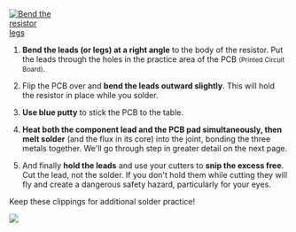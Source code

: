 <a data-fancybox href="/img/practice/resistor-bent.png">
  <img class="img-fluid float-start mx-3 " style="max-width: 80px" src="/img/practice/resistor-bent.png" alt="Bend the resistor legs" />
</a>

1) **Bend the leads (or legs) at a right angle** to the body of the resistor. Put the leads through the holes in the practice area of the PCB <small>(Printed Circuit Board)</small>.
 
2) Flip the PCB over and **bend the leads outward slightly**. This will hold the resistor in place while you solder.

3) **Use blue putty** to stick the PCB to the table.

4) **Heat both the component lead and the PCB pad simultaneously, then melt solder** (and the flux in its core) into the joint, bonding the three metals together. We'll go through step in greater detail on the next page.

5) And finally **hold the leads** and use your cutters to **snip the excess free**. Cut the lead, not the solder.  If you don't hold them while cutting they will fly and create a dangerous safety hazard, particularly for your eyes.

Keep these clippings for additional solder practice!

<a data-fancybox href="/img/practice/soldering-steps-overview.png">
  <img class="img-fluid" src="/img/practice/soldering-steps-overview.png" />
</a>
